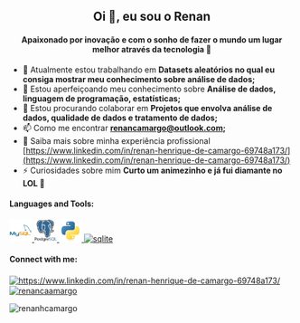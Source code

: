 <h2 align="center">Oi 👋, eu sou o Renan</h2>
<h4 align="center">Apaixonado por inovação e com o sonho de fazer o mundo um lugar melhor através da tecnologia 🤖</h4>


- 🔭 Atualmente estou trabalhando em **Datasets aleatórios no qual eu consiga mostrar meu conhecimento sobre análise de dados;**
- 🌱 Estou aperfeiçoando meu conhecimento sobre **Análise de dados, linguagem de programação, estatísticas;**
- 👯 Estou procurando colaborar em **Projetos que envolva análise de dados, qualidade de dados e tratamento de dados;**
- 📫 Como me encontrar **renancamargo@outlook.com;**
- 📄 Saiba mais sobre minha experiência profissional [https://www.linkedin.com/in/renan-henrique-de-camargo-69748a173/](https://www.linkedin.com/in/renan-henrique-de-camargo-69748a173/)
- ⚡ Curiosidades sobre mim **Curto um animezinho e já fui diamante no LOL 💎**


<h4 align="left">Languages and Tools:</h4>
<p align="left"> <a href="https://www.mysql.com/" target="_blank" rel="noreferrer"> <img src="https://raw.githubusercontent.com/devicons/devicon/master/icons/mysql/mysql-original-wordmark.svg" alt="mysql" width="40" height="40"/> </a> <a href="https://www.postgresql.org" target="_blank" rel="noreferrer"> <img src="https://raw.githubusercontent.com/devicons/devicon/master/icons/postgresql/postgresql-original-wordmark.svg" alt="postgresql" width="40" height="40"/> </a> <a href="https://www.python.org" target="_blank" rel="noreferrer"> <img src="https://raw.githubusercontent.com/devicons/devicon/master/icons/python/python-original.svg" alt="python" width="40" height="40"/> </a> <a href="https://www.sqlite.org/" target="_blank" rel="noreferrer"> <img src="https://www.vectorlogo.zone/logos/sqlite/sqlite-icon.svg" alt="sqlite" width="40" height="40"/> </a> </p>

<h4 align="left">Connect with me:</h4>
<p align="left">
<a href="https://linkedin.com/in/https://www.linkedin.com/in/renan-henrique-de-camargo-69748a173/" target="blank"><img align="center" src="https://raw.githubusercontent.com/rahuldkjain/github-profile-readme-generator/master/src/images/icons/Social/linked-in-alt.svg" alt="https://www.linkedin.com/in/renan-henrique-de-camargo-69748a173/" height="30" width="40" /></a>
<a href="https://instagram.com/renancaamargo" target="blank"><img align="center" src="https://raw.githubusercontent.com/rahuldkjain/github-profile-readme-generator/master/src/images/icons/Social/instagram.svg" alt="renancaamargo" height="30" width="40" /></a>
</p>



<p align="left"> <img src="https://komarev.com/ghpvc/?username=renanhcamargo&label=Profile%20views&color=0e75b6&style=flat" alt="renanhcamargo" /> </p>

<!--
<p><img align="left" src="https://github-readme-stats.vercel.app/api/top-langs?username=renanhcamargo&show_icons=true&locale=en&layout=compact" alt="renanhcamargo" /></p>

<p>&nbsp;<img align="center" src="https://github-readme-stats.vercel.app/api?username=renanhcamargo&show_icons=true&locale=en" alt="renanhcamargo" /></p>

**RenanHCamargo/RenanHCamargo** is a ✨ _special_ ✨ repository because its `README.md` (this file) appears on your GitHub profile.

Here are some ideas to get you started:

- 🔭 I’m currently working on ...
- 🌱 I’m currently learning ...
- 👯 I’m looking to collaborate on ...
- 🤔 I’m looking for help with ...
- 💬 Ask me about ...
- 📫 How to reach me: ...
- 😄 Pronouns: ...
- ⚡ Fun fact: ...
-->
